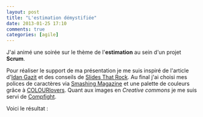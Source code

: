 ```yaml
---
layout: post
title: "L'estimation démystifiée"
date: 2013-01-25 17:10
comments: true
categories: [agile]
---
```

J'ai animé une soirée sur le thème de l'__estimation__ au sein d'un projet __Scrum__.

Pour réaliser le support de ma présentation je me suis inspiré de l'article d'[Idan Gazit](http://gazit.me/2012/12/05/designing-presentations.html) et des conseils de [Slides That Rock](http://www.labnol.org/software/tutorials/advice-select-best-fonts-for-powerpoint-presentation-slides/3355/). Au final j'ai choisi mes polices de caractères via [Smashing Magazine](http://www.smashingmagazine.com/2012/07/20/free-font-round-up/) et une palette de couleurs grâce à [COLOURlovers](http://www.colourlovers.com/palette/15/tech_light). Quant aux images en _Creative commons_ je me suis servi de [Compfight](http://compfight.com/).
<!--more-->
Voici le résultat :
<script async class="speakerdeck-embed" data-id="d57a3c6048fc01306b0e22000a1e9845" data-ratio="1.33333333333333" src="//speakerdeck.com/assets/embed.js"></script>
